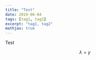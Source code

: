 ```yaml
---
title: "Test"
date: 2019-06-04
tags: [tag1, tag2]
excerpt: "tag1, tag2"
mathjax: true
---
```


Test

$$\lambda=y$$
